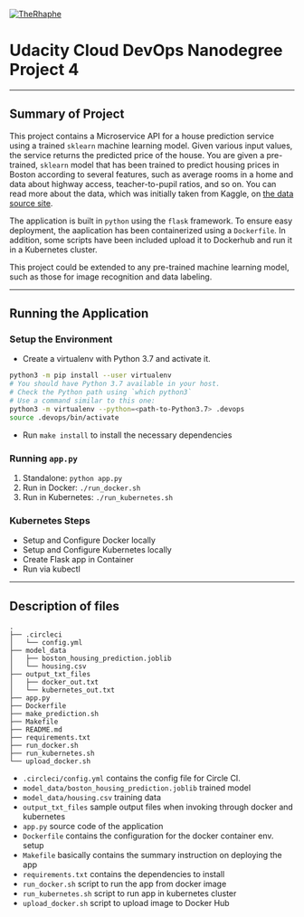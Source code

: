 [![TheRhaphe](https://circleci.com/gh/TheRhaphe/Udacity-Nanodegree-DevOps-Project-4.svg?style=svg)](https://app.circleci.com/pipelines/github/TheRhaphe/Udacity-Nanodegree-DevOps-Project-4)

# Udacity Cloud DevOps Nanodegree Project 4

---

## Summary of Project

This project contains a Microservice API for a house prediction service using a trained `sklearn` machine learning model.
Given various input values, the service returns the predicted price of the house.
You are given a pre-trained, `sklearn` model that has been trained to predict housing prices in Boston according to several features, such as average rooms in a home and data about highway access, teacher-to-pupil ratios, and so on. You can read more about the data, which was initially taken from Kaggle, on [the data source site](https://www.kaggle.com/c/boston-housing).

The application is built in `python` using the `flask` framework.
To ensure easy deployment, the aaplication has been containerized using a `Dockerfile`.
In addition, some scripts have been included upload it to Dockerhub and run it in a Kubernetes cluster.


This project could be extended to any pre-trained machine learning model, such as those for image recognition and data labeling.

---

## Running the Application

### Setup the Environment

* Create a virtualenv with Python 3.7 and activate it.
```bash
python3 -m pip install --user virtualenv
# You should have Python 3.7 available in your host. 
# Check the Python path using `which python3`
# Use a command similar to this one:
python3 -m virtualenv --python=<path-to-Python3.7> .devops
source .devops/bin/activate
```
* Run `make install` to install the necessary dependencies

### Running `app.py`

1. Standalone:  `python app.py`
2. Run in Docker:  `./run_docker.sh`
3. Run in Kubernetes:  `./run_kubernetes.sh`

### Kubernetes Steps

* Setup and Configure Docker locally
* Setup and Configure Kubernetes locally
* Create Flask app in Container
* Run via kubectl

---

## Description of files

```
.
├── .circleci
│   └── config.yml
├── model_data
│   ├── boston_housing_prediction.joblib
│   └── housing.csv
├── output_txt_files
│   ├── docker_out.txt
│   └── kubernetes_out.txt
├── app.py
├── Dockerfile
├── make_prediction.sh
├── Makefile
├── README.md
├── requirements.txt
├── run_docker.sh
├── run_kubernetes.sh
└── upload_docker.sh

```
* `.circleci/config.yml` contains the config file for Circle CI.
* `model_data/boston_housing_prediction.joblib` trained model
* `model_data/housing.csv` training data
* `output_txt_files` sample output files when invoking through docker and kubernetes
* `app.py` source code of the application
* `Dockerfile` contains the configuration for the docker container env. setup
* `Makefile` basically contains the summary instruction on deploying the app 
* `requirements.txt` contains the dependencies to install
* `run_docker.sh` script to run the app from docker image
* `run_kubernetes.sh` script to run app in kubernetes cluster
* `upload_docker.sh` script to upload image to Docker Hub


